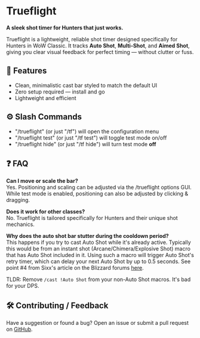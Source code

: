 # Trueflight

**A sleek shot timer for Hunters that just works.**

Trueflight is a lightweight, reliable shot timer designed specifically for Hunters in WoW Classic. It tracks **Auto Shot**, **Multi-Shot**, and **Aimed Shot**, giving you clear visual feedback for perfect timing — without clutter or fuss.

## 🎯 Features

- Clean, minimalistic cast bar styled to match the default UI
- Zero setup required — install and go
- Lightweight and efficient

## ⚙️ Slash Commands

- "/trueflight" (or just "/tf") will open the configuration menu
- "/trueflight test" (or just "/tf test") will toggle test mode on/off
- "/trueflight hide" (or just "/tf hide") will turn test mode **off**

## ❓ FAQ

**Can I move or scale the bar?**  
Yes. Positioning and scaling can be adjusted via the /trueflight options GUI. While test mode is enabled, positioning can also be adjusted by clicking & dragging.

**Does it work for other classes?**  
No. Trueflight is tailored specifically for Hunters and their unique shot mechanics.

**Why does the auto shot bar stutter during the cooldown period?**  
This happens if you try to cast Auto Shot while it's already active. Typically this would be from an instant shot (Arcane/Chimera/Explosive Shot) macro that has Auto Shot included in it. Using such a macro will trigger Auto Shot's retry timer, which can delay your next Auto Shot by up to 0.5 seconds. See point #4 from Sixx's article on the Blizzard forums [here](https://us.forums.blizzard.com/en/wow/t/classic-hunter-the-retry-timer/542470).

TLDR: Remove `/cast !Auto Shot` from your non-Auto Shot macros. It's bad for your DPS.

## 🛠️ Contributing / Feedback

Have a suggestion or found a bug? Open an issue or submit a pull request on [GitHub](https://github.com/stako/Trueflight).
